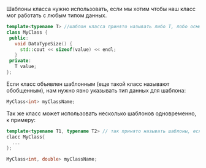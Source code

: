 Шаблоны класса нужно использовать, если мы хотим чтобы наш класс мог работать с любым типом данных.

```c++
template<typename T> //шаблон класса принято называть либо T, лобо осмысленным названием как переменную
class MyClass {
 public:
   void DataTypeSize() {
     std::cout << sizeof(value) << endl;
   }
 private:
   T value;
};
```
Если класс объявлен шаблонным (еще такой класс называют обобщенным),
нам нужно явно указывать тип данных для шаблона:
```c++
MyClass<int> myClassName;
```

Так же класс может использовать несколько шаблонов одновременно, к примеру:
```c++
template<typename T1, typename T2> // так принято называть шаблоны, если их                                            несколько
clacc MyClass{
  ...
};

MyClass<int, double> myClassName;
```
